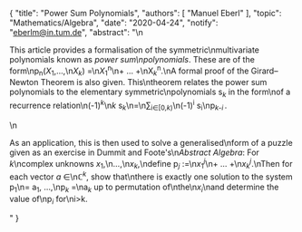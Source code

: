 {
    "title": "Power Sum Polynomials",
    "authors": [
        "Manuel Eberl"
    ],
    "topic": "Mathematics/Algebra",
    "date": "2020-04-24",
    "notify": "eberlm@in.tum.de",
    "abstract": "\n<p>This article provides a formalisation of the symmetric\nmultivariate polynomials known as <em>power sum\npolynomials</em>. These are of the form\np<sub>n</sub>(<em>X</em><sub>1</sub>,&hellip;,\n<em>X</em><sub><em>k</em></sub>) =\n<em>X</em><sub>1</sub><sup>n</sup>\n+ &hellip; +\nX<sub><em>k</em></sub><sup>n</sup>.\nA formal proof of the Girard–Newton Theorem is also given. This\ntheorem relates the power sum polynomials to the elementary symmetric\npolynomials s<sub><em>k</em></sub> in the form\nof a recurrence relation\n(-1)<sup><em>k</em></sup>\n<em>k</em> s<sub><em>k</em></sub>\n=\n&sum;<sub>i&isinv;[0,<em>k</em>)</sub>\n(-1)<sup>i</sup> s<sub>i</sub>\np<sub><em>k</em>-<em>i</em></sub>&thinsp;.</p>\n<p>As an application, this is then used to solve a generalised\nform of a puzzle given as an exercise in Dummit and Foote's\n<em>Abstract Algebra</em>: For <em>k</em>\ncomplex unknowns <em>x</em><sub>1</sub>,\n&hellip;,\n<em>x</em><sub><em>k</em></sub>,\ndefine p<sub><em>j</em></sub> :=\n<em>x</em><sub>1</sub><sup><em>j</em></sup>\n+ &hellip; +\n<em>x</em><sub><em>k</em></sub><sup><em>j</em></sup>.\nThen for each vector <em>a</em> &isinv;\n&#x2102;<sup><em>k</em></sup>, show that\nthere is exactly one solution to the system p<sub>1</sub>\n= a<sub>1</sub>, &hellip;,\np<sub><em>k</em></sub> =\na<sub><em>k</em></sub> up to permutation of\nthe\n<em>x</em><sub><em>i</em></sub>\nand determine the value of\np<sub><em>i</em></sub> for\ni&gt;k.</p>"
}